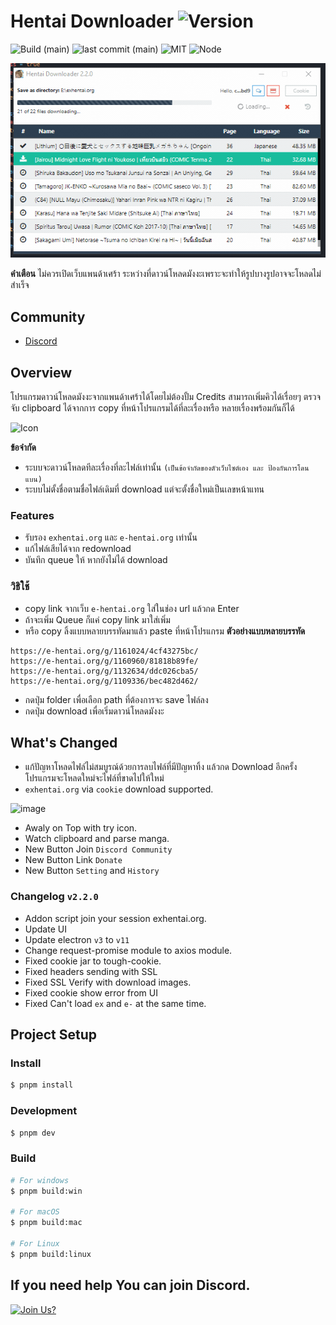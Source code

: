 # Hentai Downloader ![Version](https://img.shields.io/github/package-json/v/touno-io/hentai-downloader?label=latest&style=flat-square)

![Build (main)](https://img.shields.io/github/workflow/status/touno-io/hentai-downloader/Multiplatform%20Build/main?style=flat-square)
![last commit (main)](https://img.shields.io/github/last-commit/touno-io/hentai-downloader/main.svg?style=flat-square)
![MIT](https://img.shields.io/dub/l/vibe-d.svg?style=flat-square)
![Node](https://img.shields.io/badge/node-10.20.1-green?style=flat-square)

![app](./docs/1639646197537.gif)

**คำเตือน** ไม่ควรเปิดเว็บแพนด้าเศร้า ระหว่างที่ดาวน์โหลดมังงะเพราะจะทำให้รูปบางรูปอาจจะโหลดไม่สำเร็จ

## Community
- [Discord](https://touno.io/s/ixj7)

## Overview
โปรแกรมดาวน์โหลดมังงะจากแพนด้าเศร้าได้โดยไม่ต้องปั้ม Credits สามารถเพิ่มคิวได้เรื่อยๆ ตรวจจับ clipboard ได้จากการ copy ที่หน้าโปรแกรมได้ที่ละเรื่องหรือ หลายเรื่องพร้อมกันก็ได้

![Icon](./build/icons/256x256.png)

**ข้อจำกัด**
- ระบบจะดาวน์โหลดทีละเรื่องที่ละไฟล์เท่านั้น `(เป็นข้อจำกัดของตัวเว็บไซต์เอง และ ป้องกันการโดนแบน)`
- ระบบไม่ตั้งชื่อตามชื่อไฟล์เดิมที่ download แต่จะตั้งชื่อใหม่เป็นเลขหน้าแทน

### Features
- รับรอง `exhentai.org` และ `e-hentai.org` เท่านั้น
- แก้ไฟล์เสียได้จาก redownload
- บันทึก queue ให้ หากยังไม่ได้ download

### วิธิใช้
- copy link จากเว็บ `e-hentai.org` ใส่ในช่อง url แล้วกด Enter
- ถ้าจะเพิ่ม Queue ก็แค่ copy link มาใส่เพิ่ม
- หรือ copy ลิ้งแบบหลายบรรทัดมาแล้ว paste ที่หน้าโปรแกรม **ตัวอย่างแบบหลายบรรทัด**

```
https://e-hentai.org/g/1161024/4cf43275bc/
https://e-hentai.org/g/1160960/81818b89fe/
https://e-hentai.org/g/1132634/ddc026cba5/
https://e-hentai.org/g/1109336/bec482d462/
```

- กดปุ่ม folder เพื่อเลือก path ที่ต้องการจะ save ไฟล์ลง 
- กดปุ่ม download เพื่อเริ่มดาวน์โหลดมังงะ

## What's Changed
- แก้ปัญหาโหลดไฟล์ไม่สมบูรณ์ด้วยการลบไฟล์ที่มีปัญหาทิ้ง แล้วกด Download อีกครั้ง โปรแกรมจะโหลดใหม่จะไฟล์ที่ขาดไปให้ใหม่
- `exhentai.org` via `cookie` download supported.

![image](https://user-images.githubusercontent.com/10203425/146333356-656c53de-37ee-4118-b9c3-6ddc7ca7caf9.png)

- Awaly on Top with try icon.
- Watch clipboard and parse manga.
- New Button Join `Discord Community`
- New Button Link `Donate`
- New Button `Setting` and `History`

### Changelog `v2.2.0`
- Addon script join your session exhentai.org.
- Update UI
- Update electron `v3` to `v11`
- Change request-promise module to axios module.
- Fixed cookie jar to tough-cookie.
- Fixed headers sending with SSL
- Fixed SSL Verify with download images.
- Fixed cookie show error from UI
- Fixed Can't load `ex` and `e-` at the same time. 

## Project Setup

### Install

```bash
$ pnpm install
```

### Development

```bash
$ pnpm dev
```

### Build

```bash
# For windows
$ pnpm build:win

# For macOS
$ pnpm build:mac

# For Linux
$ pnpm build:linux
```

## If you need help You can join Discord.

[![Join Us?](https://discordapp.com/api/guilds/475720106471849996/widget.png?style=banner2)](https://discord.gg/QDccF497Mw)


